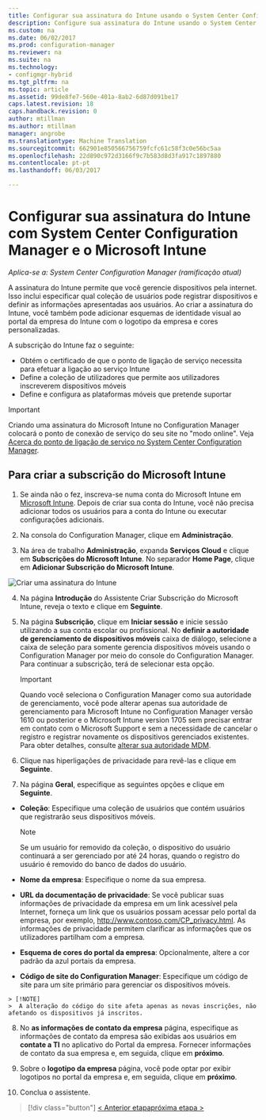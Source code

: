 ```yaml
---
title: Configurar sua assinatura do Intune usando o System Center Configuration Manager | Microsoft Docs
description: Configure sua assinatura do Intune usando o System Center Configuration Manager.
ms.custom: na
ms.date: 06/02/2017
ms.prod: configuration-manager
ms.reviewer: na
ms.suite: na
ms.technology:
- configmgr-hybrid
ms.tgt_pltfrm: na
ms.topic: article
ms.assetid: 99de8fe7-560e-401a-8ab2-6d87d091be17
caps.latest.revision: 18
caps.handback.revision: 0
author: mtillman
ms.author: mtillman
manager: angrobe
ms.translationtype: Machine Translation
ms.sourcegitcommit: 662901e850566756759fcfc61c58f3c0e56bc5aa
ms.openlocfilehash: 22d890c972d3166f9c7b583d8d3fa917c1897880
ms.contentlocale: pt-pt
ms.lasthandoff: 06/03/2017

---
```

# <a name="configure-your-intune-subscription-with-system-center-configuration-manager-and-microsoft-intune"></a>Configurar sua assinatura do Intune com System Center Configuration Manager e o Microsoft Intune

*Aplica-se a: System Center Configuration Manager (ramificação atual)*

A assinatura do Intune permite que você gerencie dispositivos pela internet. Isso inclui especificar qual coleção de usuários pode registrar dispositivos e definir as informações apresentadas aos usuários. Ao criar a assinatura do Intune, você também pode adicionar esquemas de identidade visual ao portal da empresa do Intune com o logotipo da empresa e cores personalizadas.

A subscrição do Intune faz o seguinte:

-   Obtém o certificado de que o ponto de ligação de serviço necessita para efetuar a ligação ao serviço Intune
-   Define a coleção de utilizadores que permite aos utilizadores inscreverem dispositivos móveis
-   Define e configura as plataformas móveis que pretende suportar

> [!IMPORTANT]
>  Criando uma assinatura do Microsoft Intune no Configuration Manager colocará o ponto de conexão de serviço do seu site no "modo online". Veja [Acerca do ponto de ligação de serviço no System Center Configuration Manager](../../core/servers/deploy/configure/about-the-service-connection-point.md).

## <a name="to-create-the-microsoft-intune-subscription"></a>Para criar a subscrição do Microsoft Intune

1.  Se ainda não o fez, inscreva-se numa conta do Microsoft Intune em [Microsoft Intune](http://go.microsoft.com/fwlink/?LinkID=258216).  Depois de criar sua conta do Intune, você não precisa adicionar todos os usuários para a conta do Intune ou executar configurações adicionais.

2.  Na consola do Configuration Manager, clique em **Administração**.

3.  Na área de trabalho **Administração**, expanda **Serviços Cloud** e clique em **Subscrições do Microsoft Intune**. No separador **Home Page**, clique em **Adicionar Subscrição do Microsoft Intune**.

![Criar uma assinatura do Intune](../media/mdm-set-intune.png)

4.  Na página **Introdução** do Assistente Criar Subscrição do Microsoft Intune, reveja o texto e clique em **Seguinte**.

5.  Na página **Subscrição**, clique em **Iniciar sessão** e inicie sessão utilizando a sua conta escolar ou profissional. No **definir a autoridade de gerenciamento de dispositivos móveis** caixa de diálogo, selecione a caixa de seleção para somente gerencia dispositivos móveis usando o Configuration Manager por meio do console do Configuration Manager. Para continuar a subscrição, terá de selecionar esta opção.

    > [!IMPORTANT]
    >  Quando você seleciona o Configuration Manager como sua autoridade de gerenciamento, você pode alterar apenas sua autoridade de gerenciamento para Microsoft Intune no Configuration Manager versão 1610 ou posterior e o Microsoft Intune version 1705 sem precisar entrar em contato com o Microsoft Support e sem a necessidade de cancelar o registro e registrar novamente os dispositivos gerenciados existentes. Para obter detalhes, consulte [alterar sua autoridade MDM](/sccm/mdm/deploy-use/change-mdm-authority).

6.  Clique nas hiperligações de privacidade para revê-las e clique em **Seguinte**.

7.  Na página **Geral**, especifique as seguintes opções e clique em **Seguinte**.

  -   **Coleção**: Especifique uma coleção de usuários que contém usuários que registrarão seus dispositivos móveis.

      > [!NOTE]
      >  Se um usuário for removido da coleção, o dispositivo do usuário continuará a ser gerenciado por até 24 horas, quando o registro do usuário é removido do banco de dados do usuário.

  -   **Nome da empresa**: Especifique o nome da sua empresa.

  -   **URL da documentação de privacidade**: Se você publicar suas informações de privacidade da empresa em um link acessível pela Internet, forneça um link que os usuários possam acessar pelo portal da empresa, por exemplo, http://www.contoso.com/CP_privacy.html. As informações de privacidade permitem clarificar as informações que os utilizadores partilham com a empresa.

  -   **Esquema de cores do portal da empresa**: Opcionalmente, altere a cor padrão da azul portais da empresa.

  -   **Código de site do Configuration Manager**: Especifique um código de site para um site primário para gerenciar os dispositivos móveis.

    > [!NOTE]
    >  A alteração do código do site afeta apenas as novas inscrições, não afetando os dispositivos já inscritos.

8.  No **as informações de contato da empresa** página, especifique as informações de contato da empresa são exibidas aos usuários em **contate a TI** no aplicativo do Portal da empresa. Fornecer informações de contato da sua empresa e, em seguida, clique em **próximo**.

9. Sobre o **logotipo da empresa** página, você pode optar por exibir logotipos no portal da empresa e, em seguida, clique em **próximo**.

10. Conclua o assistente.

> [!div class="button"]
[< Anterior etapa](confirm-dns.md)[próxima etapa >  ](terms-and-conditions.md)

